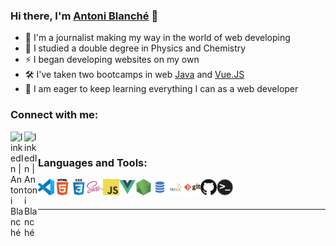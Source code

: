 ### Hi there, I'm [Antoni Blanché][linkedin] 👋 

- 📰 I'm a journalist making my way in the world of web developing
- 🧪 I studied a double degree in Physics and Chemistry
- ⚡ I began developing websites on my own
- 🛠️ I've taken two bootcamps in web [Java][java-boot] and [Vue.JS][vue-boot]
- 🌱 I am eager to keep learning everything I can as a web developer

### Connect with me:

[<img align="left" alt="linkedIn | Antoni Blanché" width="22px" src="https://cdn-icons-png.flaticon.com/512/174/174857.png" />][linkedin]
[<img align="left" alt="linkedIn | Antoni Blanché" width="22px" src="https://upload.wikimedia.org/wikipedia/commons/thumb/4/4e/Mail_%28iOS%29.svg/602px-Mail_%28iOS%29.svg.png" />](mailto:antoni.bx@gmail.com)

<br />

### Languages and Tools:

[<img align="left" alt="Visual Studio Code" width="26px" src="https://raw.githubusercontent.com/github/explore/80688e429a7d4ef2fca1e82350fe8e3517d3494d/topics/visual-studio-code/visual-studio-code.png" />][vsc]
[<img align="left" alt="HTML5" width="26px" src="https://raw.githubusercontent.com/github/explore/80688e429a7d4ef2fca1e82350fe8e3517d3494d/topics/html/html.png" />][html]
[<img align="left" alt="CSS3" width="26px" src="https://raw.githubusercontent.com/github/explore/80688e429a7d4ef2fca1e82350fe8e3517d3494d/topics/css/css.png" />][css]
[<img align="left" alt="Sass" width="26px" src="https://raw.githubusercontent.com/github/explore/80688e429a7d4ef2fca1e82350fe8e3517d3494d/topics/sass/sass.png" />][sass]
[<img align="left" alt="JavaScript" width="26px" src="https://raw.githubusercontent.com/github/explore/80688e429a7d4ef2fca1e82350fe8e3517d3494d/topics/javascript/javascript.png" />][js]
[<img align="left" alt="Vue" width="26px" src="https://raw.githubusercontent.com/github/explore/80688e429a7d4ef2fca1e82350fe8e3517d3494d/topics/vue/vue.png" />][vue]
[<img align="left" alt="Node.js" width="26px" src="https://raw.githubusercontent.com/github/explore/80688e429a7d4ef2fca1e82350fe8e3517d3494d/topics/nodejs/nodejs.png" />][node]
[<img align="left" alt="SQL" width="26px" src="https://raw.githubusercontent.com/github/explore/80688e429a7d4ef2fca1e82350fe8e3517d3494d/topics/sql/sql.png" />][sql]
[<img align="left" alt="MySQL" width="26px" src="https://raw.githubusercontent.com/github/explore/80688e429a7d4ef2fca1e82350fe8e3517d3494d/topics/mysql/mysql.png" />][mysql]
[<img align="left" alt="Git" width="26px" src="https://raw.githubusercontent.com/github/explore/80688e429a7d4ef2fca1e82350fe8e3517d3494d/topics/git/git.png" />][git]
[<img align="left" alt="GitHub" width="26px" src="https://raw.githubusercontent.com/github/explore/78df643247d429f6cc873026c0622819ad797942/topics/github/github.png" />][github]
[<img align="left" alt="Terminal" width="26px" src="https://raw.githubusercontent.com/github/explore/80688e429a7d4ef2fca1e82350fe8e3517d3494d/topics/terminal/terminal.png" />][terminal]

<br />
<br />

---
<!--
### ⚡ Recent GitHub Activity

<details>
<START_SECTION:activity>
<END_SECTION:activity>
</details>

<details>
  <summary>:zap: GitHub Stats</summary>

  <img align="left" alt="codeSTACKr's GitHub Stats" src="https://github-readme-stats.codestackr.vercel.app/api?username=antonibx&show_icons=true&hide_border=true" />

</details-->

[linkedin]: https://linkedin.com/in/antoniblanche
[java-boot]: https://spain.generation.org/spain/programacion-web/
[vue-boot]: https://www.barcelonactiva.cat/itacademy
[vsc]: https://github.com/antonibx
[html]: https://github.com/antonibx
[css]: https://github.com/antonibx
[sass]: https://github.com/antonibx
[js]: https://github.com/antonibx
[vue]: https://github.com/antonibx
[node]: https://github.com/antonibx
[sql]: https://github.com/antonibx
[mysql]: https://github.com/antonibx
[git]: https://github.com/antonibx
[github]: https://github.com/antonibx
[terminal]: https://github.com/antonibx